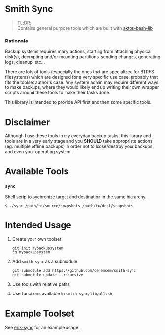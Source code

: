 # Smith Sync

> TL;DR; <br />
> Contains general purpose tools which are built with [aktos-bash-lib](https://github.com/aktos-io/aktos-bash-lib)


### Rationale

Backup systems requires many actions, starting from attaching physical disk(s),
decrypting and/or mounting partitions, sending changes, generating logs, cleanup,
etc...

There are lots of tools (especially the ones that are specialized for BTRFS filesystems) which are
designed for a very specific use case, probably that fits the toolset author's case. Any system admin may require different ways to make backups, where they would likely
end up writing their own wrapper scripts around these tools to make their tasks done.

This library is intended to provide API first and then some specific tools.


# Disclaimer

Although I use these tools in my everyday backup tasks, this library and tools are in a very early stage and you **SHOULD** take appropriate actions (eg. multiple offline backups) in order not to loose/destroy your backups and even your operating system.

# Available Tools

### `sync`

Shell scrip to sychronize target and destination in the same hierarchy.

```console
$ ./sync /path/to/source/snapshots /path/to/dest/snapshots
```

# Intended Usage

1. Create your own toolset

    ```console
    git init mybackupsystem
    cd mybackupsystem
    ```

2. Add `smith-sync` as a submodule

    ```console
    git submodule add https://github.com/ceremcem/smith-sync
    git submodule update --recursive
    ```

3. Use tools with relative paths
4. Use functions available in `smith-sync/lib/all.sh`

# Example Toolset

See [erik-sync](https://github.com/ceremcem/erik-sync) for an example usage. 
